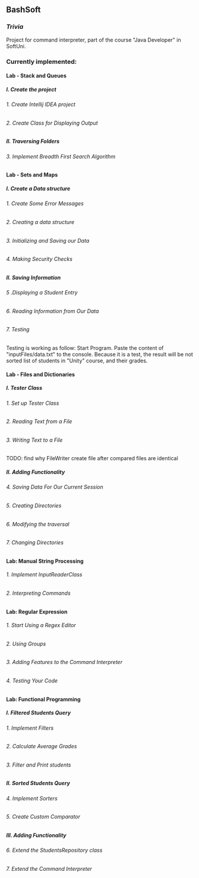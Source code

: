 BashSoft
---
### *Trivia*

Project for command interpreter, part of the course 
"Java Developer" in SoftUni.

### Currently implemented:

#### Lab - Stack and Queues
##### I. Create the project
###### 1. Create Intellij IDEA project
###### 2. Create Class for Displaying Output
##### II. Traversing Folders
###### 3. Implement Breadth First Search Algorithm
#### Lab - Sets and Maps
##### I. Create a Data structure
###### 1. Create Some Error Messages
###### 2. Creating a data structure
###### 3. Initializing and Saving our Data
###### 4. Making Security Checks
##### II. Saving Information
###### 5 .Displaying a Student Entry
###### 6. Reading Information from Our Data
###### 7. Testing
Testing is working as follow:
Start Program. Paste the content of "inputFiles/data.txt" to the console.
Because it is a test, the result will be not sorted list of students in "Unity" course, and their grades.
#### Lab - Files and Dictionaries
##### I. Tester Class
###### 1. Set up Tester Class
###### 2. Reading Text from a File
###### 3. Writing Text to a File
TODO: find why FileWriter create file after compared files are identical
##### II. Adding Functionality
###### 4. Saving Data For Our Current Session
###### 5. Creating Directories
###### 6. Modifying the traversal
###### 7. Changing Directories
#### Lab: Manual String Processing
###### 1. Implement InputReaderClass
###### 2. Interpreting Commands
#### Lab: Regular Expression
###### 1. Start Using a Regex Editor
###### 2. Using Groups
###### 3. Adding Features to the Command Interpreter
###### 4. Testing Your Code
#### Lab: Functional Programming
##### I. Filtered Students Query
###### 1. Implement Filters
###### 2. Calculate Average Grades
###### 3. Filter and Print students
##### II. Sorted Students Query
###### 4. Implement Sorters
###### 5. Create Custom Comparator
##### III. Adding Functionality
###### 6. Extend the StudentsRepository class
###### 7. Extend the Command Interpreter


